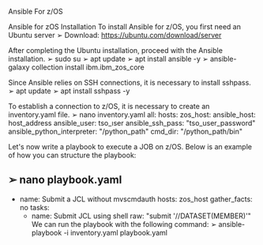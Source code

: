 Ansible For z/OS

Ansible for zOS Installation
To install Ansible for z/OS, you first need an Ubuntu server
 ➢ Download: https://ubuntu.com/download/server

After completing the Ubuntu installation, proceed with the Ansible installation.
 ➢ sudo su
 ➢ apt update
 ➢ apt install ansible -y
 ➢ ansible-galaxy collection install ibm.ibm_zos_core

Since Ansible relies on SSH connections, it is necessary to install sshpass.
 ➢ apt update
 ➢ apt install sshpass -y

To establish a connection to z/OS, it is necessary to create an inventory.yaml file.
➢ nano inventory.yaml
all:
  hosts:
    zos_host:
      ansible_host: host_address
      ansible_user: tso_ıser
      ansible_ssh_pass: "tso_user_password"
      ansible_python_interpreter: "/python_path"
      cmd_dir: "/python_path/bin"
      
Let's now write a playbook to execute a JOB on z/OS. Below is an example of how you can structure 
the playbook:

➢ nano playbook.yaml
---
- name: Submit a JCL without mvscmdauth
  hosts: zos_host
  gather_facts: no
  tasks:
    - name: Submit JCL using shell
      raw: "submit '//DATASET(MEMBER)'"
We can run the playbook with the following command:
➢ ansible-playbook -i inventory.yaml playbook.yaml
